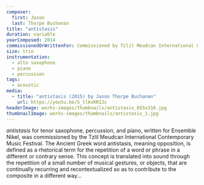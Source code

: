 ```yaml
---
composer:
  first: Jason
  last: Thorpe Buchanan
title: "antistasis"
duration: variable
yearComposed: 2014
commissionedOrWrittenFor: Commissioned by Tzlil Meudcan International Contemporary Music Festival for Ensemble Nikel
size: trio
instrumentation:
  - alto saxophone
  - piano
  - percussion
tags:
  - acoustic
media:
  - title: "antistasis (2015) by Jason Thorpe Buchanan"
    url: https://youtu.be/S_tlkvKRIJc
headerImage: works-images/thumbnails/antistasis_655x316.jpg
thumbnailImage: works-images/thumbnails/antistasis_1.jpg
---
```


<em>antistasis</em> for tenor saxophone, percussion, and piano, written for Ensemble Nikel, was commissioned by the Tzlil Meudcan International Contemporary Music Festival. The Ancient Greek word antistasis, meaning opposition, is defined as a rhetorical term for the repetition of a word or phrase in a different or contrary sense. This concept is translated into sound through the repetition of a small number of musical gestures, or objects, that are continually recurring and recontextualized so as to contribute to the composite in a different way...
